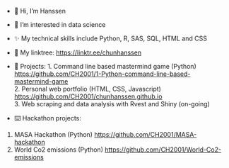 - 👋 Hi, I’m Hanssen
- 👀 I’m interested in data science 
- ✨ My technical skills include Python, R, SAS, SQL, HTML and CSS
- 🌳 My linktree: https://linktr.ee/chunhanssen
- 🌱 Projects: 
      1. Command line based mastermind game (Python)  
         https://github.com/CH2001/1-Python-command-line-based-mastermind-game  
      2. Personal web portfolio (HTML, CSS, Javascript)  
         https://github.com/CH2001/chunhanssen.github.io  
      3. Web scraping and data analysis with Rvest and Shiny (on-going)
   
- :keyboard: Hackathon projects: 
 1. MASA Hackathon (Python)
    https://github.com/CH2001/MASA-hackathon
 3. World Co2 emissions (Python)
    https://github.com/CH2001/World-Co2-emissions
